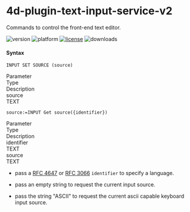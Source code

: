 # 4d-plugin-text-input-service-v2
Commands to control the front-end text editor.

![version](https://img.shields.io/badge/version-19%2B-5682DF)
![platform](https://img.shields.io/static/v1?label=platform&message=mac-intel%20|%20mac-arm%20&color=blue)
[![license](https://img.shields.io/github/license/miyako/4d-plugin-text-input-service-v2)](LICENSE)
![downloads](https://img.shields.io/github/downloads/miyako/4d-plugin-text-input-service-v2/total)

#### Syntax

```
INPUT SET SOURCE (source)
```

<div class="grid">
<div class="syntax-th cell cell--2">Parameter</div>
<div class="syntax-th cell cell--2">Type</div>
<div class="syntax-th cell cell--8">Description</div>
<div class="syntax-td cell cell--2">source</div>
<div class="syntax-td cell cell--2">TEXT</div>
<div class="syntax-td cell cell--8"></div>   
</div>

```
source:=INPUT Get source({identifier})
```

<div class="grid">
<div class="syntax-th cell cell--2">Parameter</div>
<div class="syntax-th cell cell--2">Type</div>
<div class="syntax-th cell cell--8">Description</div>
<div class="syntax-td cell cell--2">identifier</div>
<div class="syntax-td cell cell--2">TEXT</div>
<div class="syntax-td cell cell--8"></div>   
  <div class="syntax-td cell cell--2">source</div>
<div class="syntax-td cell cell--2">TEXT</div>
<div class="syntax-td cell cell--8"></div>   
</div>

* pass a [RFC 4647](https://www.ietf.org/rfc/rfc4647.txt) or [RFC 3066](https://www.ietf.org/rfc/rfc3066.txt) `identifier` to specify a language.

* pass an empty string to request the current input source.

* pass the string "ASCII" to request the current ascii capable keyboard input source.
